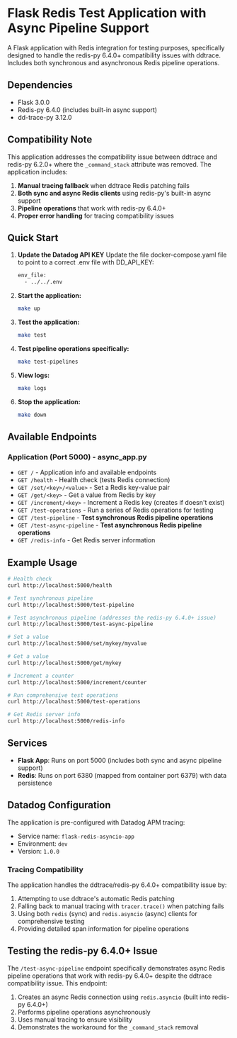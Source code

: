 # Flask Redis Test Application with Async Pipeline Support

A Flask application with Redis integration for testing purposes, specifically designed to handle the redis-py 6.4.0+ compatibility issues with ddtrace. Includes both synchronous and asynchronous Redis pipeline operations.

## Dependencies

- Flask 3.0.0
- Redis-py 6.4.0 (includes built-in async support)
- dd-trace-py 3.12.0

## Compatibility Note

This application addresses the compatibility issue between ddtrace and redis-py 6.2.0+ where the `_command_stack` attribute was removed. The application includes:

1. **Manual tracing fallback** when ddtrace Redis patching fails
2. **Both sync and async Redis clients** using redis-py's built-in async support
3. **Pipeline operations** that work with redis-py 6.4.0+
4. **Proper error handling** for tracing compatibility issues

## Quick Start

1. **Update the Datadog API KEY**
   Update the file docker-compose.yaml file to point to a correct .env file with DD_API_KEY:
   ```bash
   env_file:
     - ../../.env
   ```

2. **Start the application:**
   ```bash
   make up
   ```

3. **Test the application:**
   ```bash
   make test
   ```

4. **Test pipeline operations specifically:**
   ```bash
   make test-pipelines
   ```

5. **View logs:**
   ```bash
   make logs
   ```

6. **Stop the application:**
   ```bash
   make down
   ```

## Available Endpoints

### Application (Port 5000) - async_app.py
- `GET /` - Application info and available endpoints
- `GET /health` - Health check (tests Redis connection)
- `GET /set/<key>/<value>` - Set a Redis key-value pair
- `GET /get/<key>` - Get a value from Redis by key
- `GET /increment/<key>` - Increment a Redis key (creates if doesn't exist)
- `GET /test-operations` - Run a series of Redis operations for testing
- `GET /test-pipeline` - **Test synchronous Redis pipeline operations**
- `GET /test-async-pipeline` - **Test asynchronous Redis pipeline operations**
- `GET /redis-info` - Get Redis server information

## Example Usage

```bash
# Health check
curl http://localhost:5000/health

# Test synchronous pipeline
curl http://localhost:5000/test-pipeline

# Test asynchronous pipeline (addresses the redis-py 6.4.0+ issue)
curl http://localhost:5000/test-async-pipeline

# Set a value
curl http://localhost:5000/set/mykey/myvalue

# Get a value
curl http://localhost:5000/get/mykey

# Increment a counter
curl http://localhost:5000/increment/counter

# Run comprehensive test operations
curl http://localhost:5000/test-operations

# Get Redis server info
curl http://localhost:5000/redis-info
```

## Services

- **Flask App**: Runs on port 5000 (includes both sync and async pipeline support)
- **Redis**: Runs on port 6380 (mapped from container port 6379) with data persistence

## Datadog Configuration

The application is pre-configured with Datadog APM tracing:
- Service name: `flask-redis-asyncio-app`
- Environment: `dev`
- Version: `1.0.0`

### Tracing Compatibility

The application handles the ddtrace/redis-py 6.4.0+ compatibility issue by:
1. Attempting to use ddtrace's automatic Redis patching
2. Falling back to manual tracing with `tracer.trace()` when patching fails
3. Using both `redis` (sync) and `redis.asyncio` (async) clients for comprehensive testing
4. Providing detailed span information for pipeline operations

## Testing the redis-py 6.4.0+ Issue

The `/test-async-pipeline` endpoint specifically demonstrates async Redis pipeline operations that work with redis-py 6.4.0+ despite the ddtrace compatibility issue. This endpoint:

1. Creates an async Redis connection using `redis.asyncio` (built into redis-py 6.4.0+)
2. Performs pipeline operations asynchronously
3. Uses manual tracing to ensure visibility
4. Demonstrates the workaround for the `_command_stack` removal
